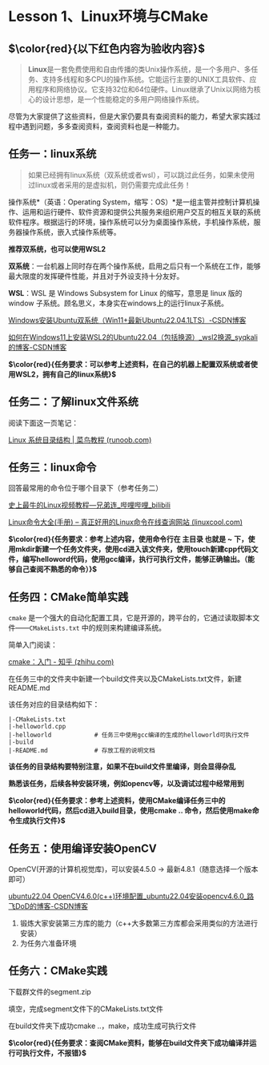# Lesson 1、Linux环境与CMake

## $\color{red}{以下红色内容为验收内容}$

>  **Linux**是一套免费使用和自由传播的类Unix操作系统，是一个多用户、多任务、支持多线程和多CPU的操作系统。它能运行主要的UNIX工具软件、应用程序和网络协议。它支持32位和64位硬件。Linux继承了Unix以网络为核心的设计思想，是一个性能稳定的多用户网络操作系统。

尽管为大家提供了这些资料，但是大家仍要具有查阅资料的能力，希望大家实践过程中遇到问题，多多查阅资料，查阅资料也是一种能力。



## 任务一：linux系统

> 如果已经拥有linux系统（双系统或者wsl），可以跳过此任务，如果未使用过linux或者采用的是虚拟机，则仍需要完成此任务！

操作系统*（英语：Operating System，缩写：OS）*是一组主管并控制计算机操作、运用和运行硬件、软件资源和提供公共服务来组织用户交互的相互关联的系统软件程序。根据运行的环境，操作系统可以分为桌面操作系统，手机操作系统，服务器操作系统，嵌入式操作系统等。

**推荐双系统，也可以使用WSL2**

**双系统**：一台机器上同时存在两个操作系统，启用之后只有一个系统在工作，能够最大限度的发挥硬件性能，并且对于外设支持十分友好。

**WSL**：WSL 是 Windows Subsystem for Linux 的缩写，意思是 linux 版的 window 子系统。顾名思义，本身实在windows上的运行linux子系统。

[Windows安装Ubuntu双系统（Win11+最新Ubuntu22.04.1LTS）-CSDN博客](https://blog.csdn.net/syluxhch/article/details/128071404?ops_request_misc=%7B%22request%5Fid%22%3A%22169701668116800180684883%22%2C%22scm%22%3A%2220140713.130102334.pc%5Fall.%22%7D&request_id=169701668116800180684883&biz_id=0&utm_medium=distribute.pc_search_result.none-task-blog-2~all~first_rank_ecpm_v1~times_rank-4-128071404-null-null.142^v96^pc_search_result_base2&utm_term=安装双系统&spm=1018.2226.3001.4187)

[如何在Windows11上安装WSL2的Ubuntu22.04（包括换源）_wsl2换源_syqkali的博客-CSDN博客](https://blog.csdn.net/syqkali/article/details/131524540?ops_request_misc=%7B%22request%5Fid%22%3A%22169701672416800186513365%22%2C%22scm%22%3A%2220140713.130102334.pc%5Fall.%22%7D&request_id=169701672416800186513365&biz_id=0&utm_medium=distribute.pc_search_result.none-task-blog-2~all~first_rank_ecpm_v1~times_rank-1-131524540-null-null.142^v96^pc_search_result_base2&utm_term=安装WSL2&spm=1018.2226.3001.4187)

**$\color{red}{任务要求：可以参考上述资料，在自己的机器上配置双系统或者使用WSL2，拥有自己的linux系统}$**



## 任务二：了解linux文件系统

阅读下面这一页笔记：

[Linux 系统目录结构 | 菜鸟教程 (runoob.com)](https://www.runoob.com/linux/linux-system-contents.html)



## 任务三：linux命令

回答最常用的命令位于哪个目录下（参考任务二）

[史上最牛的Linux视频教程—兄弟连_哔哩哔哩_bilibili](https://www.bilibili.com/video/BV1mW411i7Qf/?spm_id_from=333.337.search-card.all.click&vd_source=d3e5165825082cd17457aab2378b8f54)

[Linux命令大全(手册) – 真正好用的Linux命令在线查询网站 (linuxcool.com)](https://www.linuxcool.com/)

**$\color{red}{任务要求：参考上述内容，使用命令行在 主目录 也就是 ~ 下，使用mkdir新建一个任务文件夹，使用cd进入该文件夹，使用touch新建cpp代码文件，编写helloword代码，使用gcc编译，执行可执行文件，能够正确输出。（能够自己查阅不熟悉的命令）}$**



## 任务四：CMake简单实践

`cmake` 是一个强大的自动化配置工具，它是开源的，跨平台的，它通过读取脚本文件——`CMakeLists.txt` 中的规则来构建编译系统。

简单入门阅读：

[cmake：入门 - 知乎 (zhihu.com)](https://zhuanlan.zhihu.com/p/87283287)

在任务三中的文件夹中新建一个build文件夹以及CMakeLists.txt文件，新建README.md

该任务对应的目录结构如下：

```
|-CMakeLists.txt
|-helloworld.cpp
|-helloworld			# 任务三中使用gcc编译的生成的helloworld可执行文件
|-build
|-README.md				# 存放工程的说明文档
```

**该任务的目录结构要特别注意，如果不在build文件里编译，则会显得杂乱**

**熟悉该任务，后续各种安装环境，例如opencv等，以及调试过程中经常用到**

**$\color{red}{任务要求：参考上述资料，使用CMake编译任务三中的helloworld代码，然后cd进入build目录，使用cmake .. 命令，然后使用make命令生成执行文件}$**



## 任务五：使用编译安装OpenCV

OpenCV(开源的计算机视觉库)，可以安装4.5.0 -> 最新4.8.1（随意选择一个版本即可）

[ubuntu22.04 OpenCV4.6.0(c++)环境配置_ubuntu22.04安装opencv4.6.0_路飞DoD的博客-CSDN博客](https://blog.csdn.net/qq_51022848/article/details/128095476)

1. 锻炼大家安装第三方库的能力（c++大多数第三方库都会采用类似的方法进行安装）
2. 为任务六准备环境



## 任务六：CMake实践

下载群文件的segment.zip

填空，完成segment文件下的CMakeLists.txt文件

在build文件夹下成功cmake ..，make，成功生成可执行文件

**$\color{red}{任务要求：查阅CMake资料，能够在build文件夹下成功编译并运行可执行文件，不报错}$**



